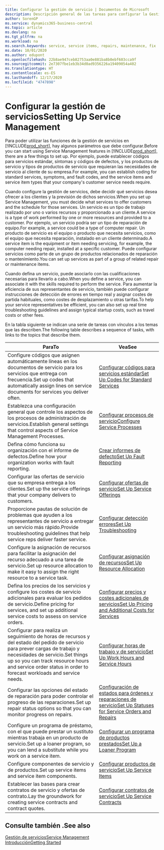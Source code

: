 ```yaml
---
title: Configurar la gestión de servicio | Documentos de Microsoft
description: Descripción general de las tareas para configurar la Gestión de servicios para adaptarla a la forma en que sus organizaciones gestionan sus servicios.
author: SorenGP
ms.service: dynamics365-business-central
ms.topic: article
ms.devlang: na
ms.tgt_pltfrm: na
ms.workload: na
ms.search.keywords: service, service items, repairs, maintenance, fix
ms.date: 10/01/2020
ms.author: edupont
ms.openlocfilehash: 22b8ae947ceb82753aa0e881ba8b0ebf603cca9f
ms.sourcegitcommit: 2e7307fbe1eb3b34d0ad9356226a19409054a402
ms.translationtype: HT
ms.contentlocale: es-ES
ms.lasthandoff: 12/17/2020
ms.locfileid: "4747898"
---
```

# <a name="setting-up-service-management"></a><span data-ttu-id="da6cd-103">Configurar la gestión de servicios</span><span class="sxs-lookup"><span data-stu-id="da6cd-103">Setting Up Service Management</span></span>
<span data-ttu-id="da6cd-104">Para poder utilizar las funciones de la gestión de servicios en [!INCLUDE[prod_short](includes/prod_short.md)], hay algunos parámetros que debe configurar.</span><span class="sxs-lookup"><span data-stu-id="da6cd-104">Before you can start using Service Management features in [!INCLUDE[prod_short](includes/prod_short.md)], there are a few things to set up.</span></span> <span data-ttu-id="da6cd-105">Por ejemplo, puede establecer códigos para servicios estándar, síntomas y códigos de defectos, y los productos de servicio y tipos de productos de servicio que requieran las necesidades de servicio al cliente de su empresa.</span><span class="sxs-lookup"><span data-stu-id="da6cd-105">For example, you can establish coding for standard services, symptoms, and fault codes, and the service items and service item types that your company's customer service needs require.</span></span>  

<span data-ttu-id="da6cd-106">Cuando configure la gestión de servicios, debe decidir qué servicios desea ofrecer a los clientes y la previsión de dichos servicios.</span><span class="sxs-lookup"><span data-stu-id="da6cd-106">When you set up Service Management, you must decide what services to offer customers and the schedule for those services.</span></span> <span data-ttu-id="da6cd-107">Un servicio es un tipo de trabajo realizado por uno o varios recursos y proporcionado a un cliente.</span><span class="sxs-lookup"><span data-stu-id="da6cd-107">A service is a type of work performed by one or more resources and provided to a customer.</span></span> <span data-ttu-id="da6cd-108">Por ejemplo, un servicio podría ser un tipo de reparación de equipo.</span><span class="sxs-lookup"><span data-stu-id="da6cd-108">For example, a service could be a type of computer repair.</span></span> <span data-ttu-id="da6cd-109">Un producto de servicio es el equipo o producto que necesita servicios, como el equipo que necesita reparación, instalado en un cliente determinado.</span><span class="sxs-lookup"><span data-stu-id="da6cd-109">A service item is the equipment or item needing servicing, for example, the computer needing repair, installed at a specific customer.</span></span> <span data-ttu-id="da6cd-110">Puede configurar servicios como parte de un grupo de productos relacionados de reparación o mantenimiento.</span><span class="sxs-lookup"><span data-stu-id="da6cd-110">You can set up services as part of a group of related repair or maintenance items.</span></span>  
  
<span data-ttu-id="da6cd-111">Cuando defina un servicio, puede asociarlo con las cualificaciones necesarias para llevarlo a cabo.</span><span class="sxs-lookup"><span data-stu-id="da6cd-111">When you define a service, you can associate it with the skills required to perform the service.</span></span> <span data-ttu-id="da6cd-112">Para aumentar la eficiencia de sus representantes de servicio, también puede configurar instrucciones de detección de errores en tiempo real y asignar costes de partida habituales, como costes de desplazamiento u otras tarifas.</span><span class="sxs-lookup"><span data-stu-id="da6cd-112">To help your service representatives be efficient, you can also set up real time troubleshooting guidelines and assign typical startup costs, such as travel costs or other fees.</span></span>  

<span data-ttu-id="da6cd-113">En la tabla siguiente se indican una serie de tareas con vínculos a los temas que las describen.</span><span class="sxs-lookup"><span data-stu-id="da6cd-113">The following table describes a sequence of tasks, with links to the topics that describe them.</span></span>  
  
| <span data-ttu-id="da6cd-114">Para</span><span class="sxs-lookup"><span data-stu-id="da6cd-114">To</span></span> | <span data-ttu-id="da6cd-115">Vea</span><span class="sxs-lookup"><span data-stu-id="da6cd-115">See</span></span> |
| --- | --- |
| <span data-ttu-id="da6cd-116">Configure códigos que asignen automáticamente líneas en los documentos de servicio para los servicios que entrega con frecuencia.</span><span class="sxs-lookup"><span data-stu-id="da6cd-116">Set up codes that automatically assign lines on service documents for services you deliver often.</span></span> |[<span data-ttu-id="da6cd-117">Configurar códigos para servicios estándar</span><span class="sxs-lookup"><span data-stu-id="da6cd-117">Set Up Codes for Standard Services</span></span>](service-how-setup-service-coding.md)|
| <span data-ttu-id="da6cd-118">Establezca una configuración general que controle los aspectos de los procesos de administración de servicios.</span><span class="sxs-lookup"><span data-stu-id="da6cd-118">Establish general settings that control aspects of Service Management Processes.</span></span>|[<span data-ttu-id="da6cd-119">Configurar procesos de servicio</span><span class="sxs-lookup"><span data-stu-id="da6cd-119">Configure Service Processes</span></span>](service-setup-service-processes.md)|
| <span data-ttu-id="da6cd-120">Defina cómo funciona su organización con el informe de defectos.</span><span class="sxs-lookup"><span data-stu-id="da6cd-120">Define how your organization works with fault reporting.</span></span> |[<span data-ttu-id="da6cd-121">Crear informes de defecto</span><span class="sxs-lookup"><span data-stu-id="da6cd-121">Set Up Fault Reporting</span></span>](service-how-setup-fault-reporting.md) |
| <span data-ttu-id="da6cd-122">Configurar las ofertas de servicio que su empresa entrega a los clientes.</span><span class="sxs-lookup"><span data-stu-id="da6cd-122">Set up the service offerings that your company delivers to customers.</span></span>|[<span data-ttu-id="da6cd-123">Configurar ofertas de servicio</span><span class="sxs-lookup"><span data-stu-id="da6cd-123">Set Up Service Offerings</span></span>](service-how-setup-service-offerings.md)|
| <span data-ttu-id="da6cd-124">Proporcione pautas de solución de problemas que ayuden a los representantes de servicio a entregar un servicio más rápido.</span><span class="sxs-lookup"><span data-stu-id="da6cd-124">Provide troubleshooting guidelines that help service reps deliver faster service.</span></span> |[<span data-ttu-id="da6cd-125">Configurar detección errores</span><span class="sxs-lookup"><span data-stu-id="da6cd-125">Set Up Troubleshooting</span></span>](service-how-setup-troubleshooting.md) |
| <span data-ttu-id="da6cd-126">Configure la asignación de recursos para facilitar la asignación del recurso adecuado a una tarea de servicio.</span><span class="sxs-lookup"><span data-stu-id="da6cd-126">Set up resource allocation to make it easy to assign the right resource to a service task.</span></span> |[<span data-ttu-id="da6cd-127">Configurar asignación de recursos</span><span class="sxs-lookup"><span data-stu-id="da6cd-127">Set Up Resource Allocation</span></span>](service-how-setup-resource-allocation.md) |
| <span data-ttu-id="da6cd-128">Defina los precios de los servicios y configure los costes de servicio adicionales para evaluar los pedidos de servicio.</span><span class="sxs-lookup"><span data-stu-id="da6cd-128">Define pricing for services, and set up additional service costs to assess on service orders.</span></span> |[<span data-ttu-id="da6cd-129">Configurar precios y costes adicionales de servicios</span><span class="sxs-lookup"><span data-stu-id="da6cd-129">Set Up Pricing and Additional Costs for Services</span></span>](service-how-setup-service-costs-pricing.md)|
| <span data-ttu-id="da6cd-130">Configurar para realiza un seguimiento de horas de recursos y del estado del pedido de servicio para prever cargas de trabajo y necesidades de servicio.</span><span class="sxs-lookup"><span data-stu-id="da6cd-130">Set things up so you can track resource hours and service order status in order to forecast workloads and service needs.</span></span>|[<span data-ttu-id="da6cd-131">Configurar horas de trabajo y de servicio</span><span class="sxs-lookup"><span data-stu-id="da6cd-131">Set Up Work Hours and Service Hours</span></span>](service-how-setup-work-service-hours.md)|
| <span data-ttu-id="da6cd-132">Configurar las opciones del estado de reparación para poder controlar el progreso de las reparaciones.</span><span class="sxs-lookup"><span data-stu-id="da6cd-132">Set up repair status options so that you can monitor progress on repairs.</span></span> | [<span data-ttu-id="da6cd-133">Configuración de estados para órdenes y reparaciones de servicio</span><span class="sxs-lookup"><span data-stu-id="da6cd-133">Set Up Statuses for Service Orders and Repairs</span></span>](service-order-repair-status.md)|
| <span data-ttu-id="da6cd-134">Configure un programa de préstamo, con el que puede prestar un sustituto mientras trabaja en un producto de servicio.</span><span class="sxs-lookup"><span data-stu-id="da6cd-134">Set up a loaner program, so you can lend a substitute while you work on a service item.</span></span> |[<span data-ttu-id="da6cd-135">Configurar un programa de productos prestados</span><span class="sxs-lookup"><span data-stu-id="da6cd-135">Set Up a Loaner Program</span></span>](service-how-setup-loaner-program.md) |
| <span data-ttu-id="da6cd-136">Configure componentes de servicio y de productos.</span><span class="sxs-lookup"><span data-stu-id="da6cd-136">Set up service items and service item components.</span></span> |[<span data-ttu-id="da6cd-137">Configurar productos de servicio</span><span class="sxs-lookup"><span data-stu-id="da6cd-137">Set Up Service Items</span></span>](service-how-setup-service-items.md) |
| <span data-ttu-id="da6cd-138">Establecer las bases para crear contratos de servicio y ofertas de contrato.</span><span class="sxs-lookup"><span data-stu-id="da6cd-138">Lay the groundwork for creating service contracts and contract quotes.</span></span> |[<span data-ttu-id="da6cd-139">Configurar contratos de servicio</span><span class="sxs-lookup"><span data-stu-id="da6cd-139">Set Up Service Contracts</span></span>](service-how-setup-service-contracts.md) |

## <a name="see-also"></a><span data-ttu-id="da6cd-140">Consulte también .</span><span class="sxs-lookup"><span data-stu-id="da6cd-140">See also</span></span>
[<span data-ttu-id="da6cd-141">Gestión de servicios</span><span class="sxs-lookup"><span data-stu-id="da6cd-141">Service Management</span></span>](service-service.md)  
[<span data-ttu-id="da6cd-142">Introducción</span><span class="sxs-lookup"><span data-stu-id="da6cd-142">Getting Started</span></span>](product-get-started.md)  
